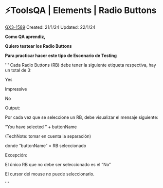 # ⚡️ToolsQA | Elements | Radio Buttons

[GX3-1589](https://upexgalaxy34.atlassian.net/browse/GX3-1589) Created: 21/1/24 Updated: 22/1/24

**Como QA aprendiz,**

**Quiero testear los Radio Buttons**

**Para practicar hacer este tipo de Escenario de Testing**



'''
Cada Radio Buttons (RB) debe tener la siguiente etiqueta respectiva, hay un total de 3:

Yes

Impressive

No

Output:

Por cada vez que se seleccione un RB, debe visualizar el mensaje siguiente:

 “You have selected ” + buttonName

(TechNote: tomar en cuenta la separación)

donde “buttonName” = RB seleccionado

Excepción:

El único RB que no debe ser seleccionado es el “No” 

El cursor del mouse no puede seleccionarlo.

'''
